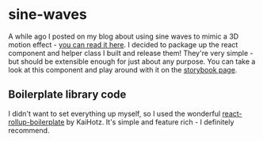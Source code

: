 # sine-waves

A while ago I posted on my blog about using sine waves to mimic a 3D motion effect - [you can read it here](https://justinebert.com/posts/sine-waves).
I decided to package up the react component and helper class I built and release them! They're very simple - but should be extensible enough for just about any purpose.
You can take a look at this component and play around with it on the [storybook page](https://JEbertPrime.github.io/sine-waves).

## Boilerplate library code

I didn't want to set everything up myself, so I used the wonderful [react-rollup-boilerplate](https://github.com/KaiHotz/react-rollup-boilerplate?tab=readme-ov-file) by KaiHotz. It's simple and feature rich - I definitely recommend.
